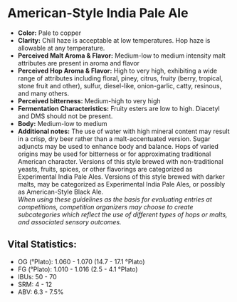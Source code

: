 # American-Style India Pale Ale

- **Color:** Pale to copper
- **Clarity:** Chill haze is acceptable at low temperatures. Hop haze is allowable at any temperature.
- **Perceived Malt Aroma & Flavor:** Medium-low to medium intensity malt attributes are present in aroma and flavor
- **Perceived Hop Aroma & Flavor:** High to very high, exhibiting a wide range of attributes including floral, piney, citrus, fruity (berry, tropical, stone fruit and other), sulfur, diesel-like, onion-garlic, catty, resinous, and many others.
- **Perceived bitterness:** Medium-high to very high
- **Fermentation Characteristics:** Fruity esters are low to high. Diacetyl and DMS should not be present.
- **Body:** Medium-low to medium
- **Additional notes:** The use of water with high mineral content may result in a crisp, dry beer rather than a malt-accentuated version. Sugar adjuncts may be used to enhance body and balance. Hops of varied origins may be used for bitterness or for approximating traditional American character. Versions of this style brewed with non-traditional yeasts, fruits, spices, or other flavorings are categorized as Experimental India Pale Ales. Versions of this style brewed with darker malts, may be categorized as Experimental India Pale Ales, or possibly as American-Style Black Ale.<br/>
_When using these guidelines as the basis for evaluating entries at competitions, competition organizers may choose to create subcategories which reflect the use of different types of hops or malts, and associated sensory outcomes._

## Vital Statistics:

- OG (°Plato): 1.060 - 1.070 (14.7 - 17.1 °Plato)
- FG (°Plato): 1.010 - 1.016 (2.5 - 4.1 °Plato)
- IBUs: 50 - 70
- SRM: 4 - 12
- ABV: 6.3 - 7.5% 
